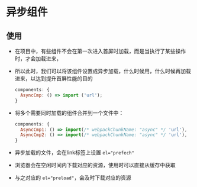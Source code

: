 # 异步组件

## 使用

+ 在项目中，有些组件不会在第一次进入首屏时加载，而是当执行了某些操作时，才会加载进来，

+ 所以此时，我们可以将该组件设置成异步加载，什么时候用，什么时候再加载进来，以达到提升首屏性能的目的

    ```js
    components: {
      AsyncCmp: () => import ('url');
    }
    ```

+ 将多个需要同时加载的组件合并到一个文件中：

    ```js
    components: {
      AsyncCmp1: () => import(/* webpackChunkName: "async" */ 'url'),
      AsyncCmp2: () => import(/* webpackChunkName: "async" */ 'url'),
    }
    ```

+ 异步加载的文件，会在link标签上设置 `el="prefech"`

+ 浏览器会在空闲时间内下载对应的资源，使用时可以直接从缓存中获取

+ 与之对应的 `el="preload"`，会及时下载对应的资源
